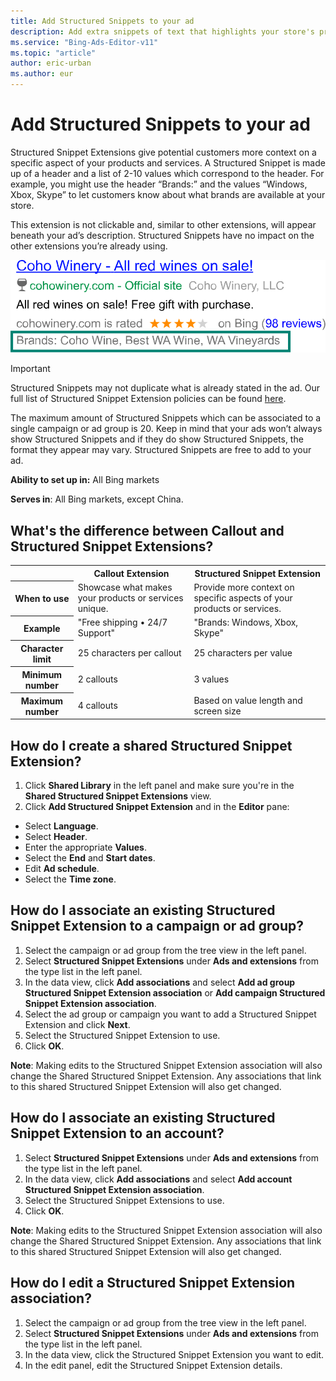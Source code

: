 ```yaml
---
title: Add Structured Snippets to your ad
description: Add extra snippets of text that highlights your store's products or offers.
ms.service: "Bing-Ads-Editor-v11"
ms.topic: "article"
author: eric-urban
ms.author: eur
---
```


# Add Structured Snippets to your ad

Structured Snippet Extensions give potential customers more context on a specific aspect of your products and services. A Structured Snippet is made up of a header and a list of 2-10 values which correspond to the header. For example, you might use the header “Brands:” and the values “Windows, Xbox, Skype” to let customers know about what brands are available at your store.

This extension is not clickable and, similar to other extensions, will appear beneath your ad’s description. Structured Snippets have no impact on the other extensions you’re already using.

![Structured Snippet Extensions](../images/BA_CONC_Extension_Snippet.svg)

> [!IMPORTANT]
> Structured Snippets may not duplicate what is already stated in the ad. Our full list of Structured Snippet Extension policies can be found [here](https://go.microsoft.com/fwlink?LinkId=746651).

The maximum amount of Structured Snippets which can be associated to a single campaign or ad group is 20. Keep in mind that your ads won’t always show Structured Snippets and if they do show Structured Snippets, the format they appear may vary. Structured Snippets are free to add to your ad.

**Ability to set up in:** All Bing markets

**Serves in**: All Bing markets, except China.

## What's the difference between Callout and Structured Snippet Extensions?
<table>
  <tr>
    <th scope="col"></th>
    <th scope="col">
              <strong>Callout Extension</strong>
            </th>
    <th scope="col">
              <strong>Structured Snippet Extension</strong>
            </th>
  </tr>
  <tr>
    <th scope="row" style="background:transparent">
              <strong>When to use</strong>
            </th>
    <td>Showcase what makes your products or services unique.</td>
    <td>Provide more context on specific aspects of your products or services.</td>
  </tr>
  <tr>
    <th scope="row" style="background:transparent">
              <strong>Example</strong>
            </th>
    <td>"Free shipping • 24/7 Support" </td>
    <td>"Brands: Windows, Xbox, Skype"</td>
  </tr>
  <tr>
    <th scope="row" style="background:transparent">
              <strong>Character limit</strong>
            </th>
    <td>25 characters per callout</td>
    <td>25 characters per value</td>
  </tr>
  <tr>
    <th scope="row" style="background:transparent">
              <strong>Minimum number</strong>
            </th>
    <td>2 callouts</td>
    <td>3 values</td>
  </tr>
  <tr>
    <th scope="row" style="background:transparent">
              <strong>Maximum number</strong>
            </th>
    <td>4 callouts</td>
    <td>Based on value length and screen size</td>
  </tr>
</table>

## How do I create a shared Structured Snippet Extension?
1. Click **Shared Library** in the left panel and make sure you're in the **Shared Structured Snippet Extensions** view.
1. Click **Add Structured Snippet Extension** and in the **Editor** pane:
  - Select **Language**.
  - Select **Header**.
  - Enter the appropriate **Values**.
  - Select the **End** and **Start dates**.
  - Edit **Ad schedule**.
  - Select the **Time zone**.

## How do I associate an existing Structured Snippet Extension to a campaign or ad group?
1. Select the campaign or ad group from the tree view in the left panel.
1. Select **Structured Snippet Extensions** under **Ads and extensions** from the type list in the left panel.
1. In the data view, click **Add associations** and select **Add ad group Structured Snippet Extension association** or **Add campaign Structured Snippet Extension association**.
1. Select the ad group or campaign you want to add a Structured Snippet Extension and click **Next**.
1. Select the Structured Snippet Extension to use.
1. Click **OK**.

**Note**: Making edits to the Structured Snippet Extension association will also change the Shared Structured Snippet Extension. Any associations that link to this shared Structured Snippet Extension will also get changed.

## How do I associate an existing Structured Snippet Extension to an account?
1. Select **Structured Snippet Extensions** under **Ads and extensions** from the type list in the left panel.
1. In the data view, click **Add associations** and select **Add account Structured Snippet Extension association**.
1. Select the Structured Snippet Extensions to use.
1. Click **OK**.

**Note**: Making edits to the Structured Snippet Extension association will also change the Shared Structured Snippet Extension. Any associations that link to this shared Structured Snippet Extension will also get changed.

## How do I edit a Structured Snippet Extension association?
1. Select the campaign or ad group from the tree view in the left panel.
1. Select **Structured Snippet Extensions** under **Ads and extensions** from the type list in the left panel.
1. In the data view, click the Structured Snippet Extension you want to edit.
1. In the edit panel, edit the Structured Snippet Extension details.


